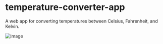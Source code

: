 # temperature-converter-app
A web app for converting temperatures between Celsius, Fahrenheit, and Kelvin.

![image](https://github.com/user-attachments/assets/8087f1b2-03a9-4266-b6cb-589b182d5d8e)
